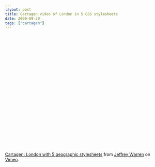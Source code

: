 ```yaml
---
layout: post
title: Cartagen video of London in 5 GSS stylesheets
date: 2009-09-29
tags: ["cartagen"]
---
```


<object width="500" height="375"><param name="allowfullscreen" value="true" /><param name="allowscriptaccess" value="always" /><param name="movie" value="moogaloop.swf?clip_id=6822554&server=vimeo.com&show_title=1&show_byline=1&show_portrait=0&color=ffffff&fullscreen=1" /><embed src="http://vimeo.com/moogaloop.swf?clip_id=6822554&server=vimeo.com&show_title=1&show_byline=1&show_portrait=0&color=ffffff&fullscreen=1" type="application/x-shockwave-flash" allowfullscreen="true" allowscriptaccess="always" width="500" height="375"></embed></object>

[Cartagen: London with 5 geographic stylesheets](http://vimeo.com/6822554) from [Jeffrey Warren](http://vimeo.com/user263756) on [Vimeo](http://vimeo.com).